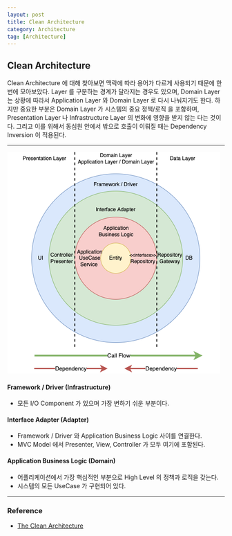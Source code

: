 ```yaml
---
layout: post
title: Clean Architecture
category: Architecture
tag: [Architecture]
---
```


## Clean Architecture

Clean Architecture 에 대해 찾아보면 맥락에 따라 용어가 다르게 사용되기 때문에 한번에 모아보았다. Layer 를 구분하는 경계가 달라지는 경우도 있으며, Domain Layer 는 상황에 따라서 Application Layer 와 Domain Layer 로 다시 나눠지기도 한다. 하지만 중요한 부분은 Domain Layer 가 시스템의 중요 정책/로직 을 포함하며, Presentation Layer 나 Infrastructure Layer 의 변화에 영향을 받지 않는 다는 것이다. 그리고 이를 위해서 동심원 안에서 밖으로 호출이 이뤄질 때는 Dependency Inversion 이 적용된다. 

***

![image](/assets/2022-04-20-clean-architecture/figure01.png)

#### Framework / Driver (Infrastructure)
-  모든 I/O Component 가 있으며 가장 변하기 쉬운 부분이다.

#### Interface Adapter (Adapter)
- Framework / Driver 와 Application Business Logic 사이를 연결한다.
- MVC Model 에서 Presenter, View, Controller 가 모두 여기에 포함된다.

#### Application Business Logic (Domain)
- 어플리케이션에서 가장 핵심적인 부분으로 High Level 의 정책과 로직을 갖는다.
- 시스템의 모든 UseCase 가 구현되어 있다.


***
### Reference
- [The Clean Architecture](https://blog.cleancoder.com/uncle-bob/2012/08/13/the-clean-architecture.html)
